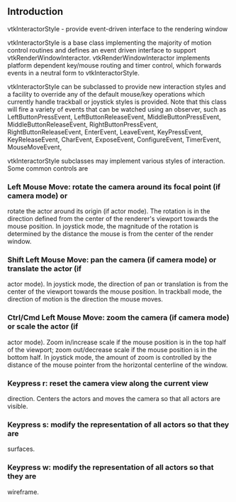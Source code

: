 ## Introduction

vtkInteractorStyle - provide event-driven interface to the rendering window

vtkInteractorStyle is a base class implementing the majority of motion
control routines and defines an event driven interface to support
vtkRenderWindowInteractor. vtkRenderWindowInteractor implements
platform dependent key/mouse routing and timer control, which forwards
events in a neutral form to vtkInteractorStyle.

vtkInteractorStyle can be subclassed to provide new interaction styles and
a facility to override any of the default mouse/key operations which
currently handle trackball or joystick styles is provided. Note that this
class will fire a variety of events that can be watched using an observer,
such as LeftButtonPressEvent, LeftButtonReleaseEvent,
MiddleButtonPressEvent, MiddleButtonReleaseEvent, RightButtonPressEvent,
RightButtonReleaseEvent, EnterEvent, LeaveEvent, KeyPressEvent,
KeyReleaseEvent, CharEvent, ExposeEvent, ConfigureEvent, TimerEvent,
MouseMoveEvent,

vtkInteractorStyle subclasses may implement various styles of 
interaction. Some common controls are

### Left Mouse Move: rotate the camera around its focal point (if camera mode) or
rotate the actor around its origin (if actor mode). The rotation is in the
direction defined from the center of the renderer's viewport towards
the mouse position. In joystick mode, the magnitude of the rotation is
determined by the distance the mouse is from the center of the render
window.

### Shift Left Mouse Move: pan the camera (if camera mode) or translate the actor (if
actor mode). In joystick mode, the direction of pan or translation is
from the center of the viewport towards the mouse position. In trackball
mode, the direction of motion is the direction the mouse moves.

### Ctrl/Cmd Left Mouse Move: zoom the camera (if camera mode) or scale the actor (if
actor mode). Zoom in/increase scale if the mouse position is in the top
half of the viewport; zoom out/decrease scale if the mouse position is in
the bottom half. In joystick mode, the amount of zoom is controlled by the
distance of the mouse pointer from the horizontal centerline of the
window.

### Keypress r: reset the camera view along the current view
direction. Centers the actors and moves the camera so that all actors are
visible.

### Keypress s: modify the representation of all actors so that they are
surfaces.

### Keypress w: modify the representation of all actors so that they are
wireframe.

